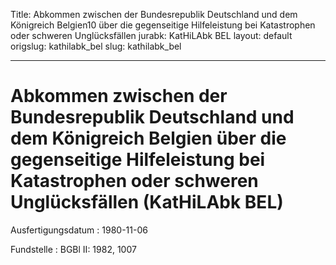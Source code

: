 Title: Abkommen zwischen der Bundesrepublik Deutschland und dem Königreich Belgien10
  über die gegenseitige Hilfeleistung bei Katastrophen oder schweren Unglücksfällen
jurabk: KatHiLAbk BEL
layout: default
origslug: kathilabk_bel
slug: kathilabk_bel

---

# Abkommen zwischen der Bundesrepublik Deutschland und dem Königreich Belgien über die gegenseitige Hilfeleistung bei Katastrophen oder schweren Unglücksfällen (KatHiLAbk BEL)

Ausfertigungsdatum
:   1980-11-06

Fundstelle
:   BGBl II: 1982, 1007

